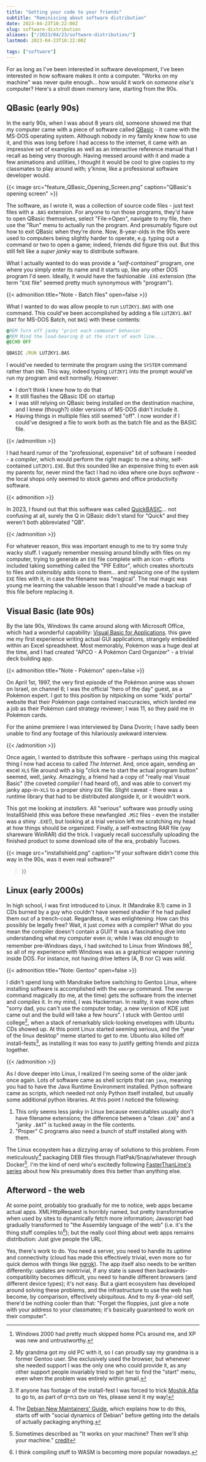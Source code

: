 ```yaml
---
title: "Getting your code to your friends"
subtitle: "Reminiscing about software distribution"
date: 2023-04-23T10:22:00Z
slug: software-distribution
aliases: ["/2023/04/23/software-distribution/"]
lastmod: 2023-04-23T10:22:00Z

tags: ["software"]
---
```


For as long as I've been interested in software development, I've been
interested in how software makes it onto a computer. "Works on my machine" was
never quite enough... how would it work on *someone else's* computer? Here's a
stroll down memory lane, starting from the 90s.

<!--more-->

## QBasic (early 90s)

In the early 90s, when I was about 8 years old, someone showed me that my
computer came with a piece of software called [QBasic][qbasic] - it came with
the MS-DOS operating system.  Although nobody in my family knew how to use it,
and this was long before I had access to the internet, it came with an
impressive set of examples as well as an interactive reference manual that I
recall as being very thorough. Having messed around with it and made a few
animations and utilities, I thought it would be cool to give copies to my
classmates to play around with; y'know, like a professional software developer would.

[qbasic]: https://archive.org/details/msdos_qbasic_megapack

{{< image src="feature_QBasic_Opening_Screen.png"
    caption="QBasic's opening screen" >}}

The software, as I wrote it, was a collection of source code files - just text
files with a `.BAS` extension. For anyone to run those programs, they'd have to
open QBasic themselves, select "File→Open", navigate to my file, then use the
"Run" menu to actually run the program. And presumably figure out how to exit
QBasic when they're done.  Now, 8-year-olds in the 90s were used to computers
being slightly harder to operate, e.g. typing out a command or two to open a
game; indeed, friends did figure this out.  But this still felt like a *super
janky* way to distribute software.

What I actually wanted to do was provide a *"self-contained"* program, one where
you simply enter its name and it starts up, like any other DOS program I'd seen.
Ideally, it would have the fashionable `.EXE` extension (the term "`EXE` file"
seemed pretty much synonymous with "program").

{{< admonition title="Note - Batch files" open=false >}}

What I wanted to do was allow people to run `LUTZKY1.BAS` with one command. This
could've been accomplished by adding a file `LUTZKY1.BAT` (`BAT` for MS-DOS
Batch, not `BAS`) with these contents:

```bat
@REM Turn off janky "print each command" behavior
@REM Mind the load-bearing @ at the start of each line...
@ECHO OFF

QBASIC /RUN LUTZKY1.BAS
```

I would've needed to terminate the program using the `SYSTEM` command rather
than `END`. This way, indeed typing `LUTZKY1` into the prompt would've run my
program and exit normally. However:

* I don't think I knew how to do that
* It still flashes the QBasic IDE on startup
* I was still relying on QBasic being installed on the destination machine, and
  I knew (though?) older versions of MS-DOS didn't include it.
* Having things in multiple files still seemed "off". I now wonder if I
  could've designed a file to work both as the batch file and as the BASIC file.

{{< /admonition >}}

I had heard rumor of the "professional, expensive" bit of software I needed - a
*compiler*, which would perform the right magic to me a shiny, self-contained
`LUTZKY1.EXE`. But this sounded like an expensive thing to even ask my parents
for, never mind the fact I had no idea where one *buys software* - the local
shops only seemed to stock games and office productivity software.

{{< admonition >}}

In 2023, I found out that this software was called [QuickBASIC][quickbasic]...
not confusing at all, surely the Q in QBasic didn't stand for "Quick" and they
weren't both abbreviated "QB".

[quickbasic]: https://en.wikipedia.org/wiki/QuickBASIC

{{< /admonition >}}

For whatever reason, this was important enough to me to try some truly wacky
stuff. I vaguely remember messing around blindly with files on my computer,
trying to generate an `EXE` file complete with an icon - efforts included taking
something called the "PIF Editor", which creates shortcuts to files and
ostensibly adds icons to them... and replacing one of the system `EXE` files
with it, in case the filename was "magical". The real magic was young me
learning the valuable lesson that I should've made a backup of this file before
replacing it.

## Visual Basic (late 90s)

By the late 90s, Windows 9x came around along with Microsoft Office, which had a
wonderful capability: [Visual Basic for Applications][vba]. this gave me my
first experience writing actual GUI applications, strangely embedded within an
Excel spreadsheet. Most memorably, Pokémon was a huge deal at the time, and I
had created "APCO - A Pokémon Card Organizer" - a trivial deck building app.

[vba]: https://en.wikipedia.org/wiki/Visual_Basic_for_Applications

{{< admonition title="Note - Pokémon" open=false >}}

On April 1st, 1997, the very first episode of the Pokémon anime was shown on
Israel, on channel 6; I was the official "hero of the day" guest, as a Pokémon
expert. I got to this position by nitpicking on some "kids' portal" website that
their Pokémon page contained inaccuracies, which landed me a job as their
Pokémon card strategy reviewer; I was 11, so they paid me in Pokémon cards.

<!-- cSpell: ignore Dvorin -->

For the anime premiere I was interviewed by Dana Dvorin; I have sadly been
unable to find any footage of this hilariously awkward interview.

{{< /admonition >}}

Once again, I wanted to distribute this software - perhaps using this magical
thing I now had access to called *The Internet*. And, once again, sending an
excel `XLS` file around with a big "click me to start the actual program button"
seemed, well, janky. Amazingly, a friend had a copy of "really real Visual
Basic" (the coveted *compiler* I had heard of), and was able to convert my janky
app-in-`XLS` to a proper shiny `EXE` file. Slight caveat - there was a runtime
library that had to be distributed alongside it, or it wouldn't work.

<!-- cSpell: ignore installshield -->

This got me looking at *installers*. All "serious" software was proudly using
InstallShield (this was before these newfangled `.MSI` files - even the
installer was a shiny `.EXE`!), but looking at a trial version left me
scratching my head at how things should be organized. Finally, a self-extracting
RAR file (yay shareware WinRAR) did the trick. I vaguely recall successfully
uploading the finished product to some download site of the era, probably
Tucows.

{{< image src="installshield.png"
    caption="If your software didn't come this way in the 90s, was it even real software?"
>}}

## Linux (early 2000s)

In high school, I was first introduced to Linux. It (Mandrake 8.1) came in 3 CDs
burned by a guy who couldn't have seemed shadier if he had pulled them out of a
trench-coat.  Regardless, it was enlightening: How can this possibly be legally
free? Wait, it just *comes* with a compiler? What do you mean the compiler
doesn't contain a GUI? It was a fascinating dive into understanding what my
computer even *is*; while I was old enough to remember pre-Windows days, I had
switched to Linux from Windows 98[^win2000], so all of my experience with
Windows was as a graphical wrapper running inside DOS. For instance, not having
drive letters (A, B nor C) was *wild*.

[^win2000]: Windows 2000 had pretty much skipped home PCs around me, and XP was new
and untrustworthy.

{{< admonition title="Note: Gentoo" open=false >}}

<!-- cSpell: word Hackerman -->

I didn't spend long with Mandrake before switching to Gentoo Linux, where
installing software is accomplished with the `emerge` command. The `emerge`
command magically (to me, at the time) gets the software from the internet and
*compiles* it. In my mind, I was Hackerman. In reality, it
was more often "sorry dad, you can't use the computer today, a new version of
KDE just came out and the build will take a few hours". I stuck with Gentoo
until college[^grandma], when a stack of remarkably slick-looking envelopes with
Ubuntu CDs showed up. At this point Linux started seeming serious, and the "year
of the linux desktop" meme started to get to me. Ubuntu also killed off
install-fests[^install-fests], as installing it was too easy to justify getting
friends and pizza together.

[^grandma]: My grandma got my old PC with it, so I can proudly say my grandma is
a former Gentoo user. She exclusively used the browser, but whenever she needed
support I was the only one who could provide it, as any other support people
invariably tried to get her to find the "start" menu, even when the problem was
entirely within gmail.

<!-- cSpell: ignore Moshik Afia פעם בחיים -->

[^install-fests]: If anyone has footage of the install-fest I was forced to
trick [Moshik Afia] to go to, as part of פעם בחיים on Yes, please send it my
way!

[Moshik Afia]: https://en.wikipedia.org/wiki/Moshik_Afia

{{< /admonition >}}

As I dove deeper into Linux, I realized I'm seeing some of the older jank once
again. Lots of software came as shell scripts that ran `java`, meaning you had
to have the Java Runtime Environment installed. Python software came as scripts,
which needed not only Python itself installed, but usually some additional
python libraries. At this point I noticed the following:

1. This only seems less janky in Linux because executables usually don't have
  filename extensions; the difference between a "clean `.EXE`" and a "janky
  `.BAT`" is tucked away in the file contents.
1. "Proper" C programs also need a bunch of stuff installed along with them.

The Linux ecosystem has a dizzying array of solutions to this problem. From
meticulously[^deb-guide] packaging DEB files through FlatPak/Snap/whatever
through Docker[^docker]. I'm the kind of nerd who's excitedly following
[FasterThanLime's series][fasterthanlime-nix] about how Nix presumably does this
better than anything else.

[fasterthanlime-nix]: https://fasterthanli.me/series/building-a-rust-service-with-nix

[^deb-guide]: The [Debian New Maintainers' Guide](https://www.debian.org/doc/manuals/maint-guide/), which explains how to do this, starts off with "social dynamics of Debian" before getting into the details of actually packaging anything.

[^docker]: Sometimes described as "It works on your machine? Then we'll ship your machine." [credit](https://www.reddit.com/r/ProgrammerHumor/comments/cw58z7/it_works_on_my_machine/)

## Afterword - the web

At some point, probably too gradually for me to notice, web apps became actual
apps. XMLHttpRequest is horribly named, but pretty transformative when used by
sites to dynamically fetch more information; Javascript had gradually
transformed to "the Assembly language of the web" (i.e. it's the thing stuff
compiles to[^wasm]); but the really cool thing about web apps remains
distribution: Just give people the URL.

[^wasm]: I think compiling stuff to WASM is becoming more popular nowadays.

Yes, there's work to do. You need a server, you need to handle its uptime and
connectivity (cloud has made this effectively trivial, even more so for quick
demos with things like [ngrok]). The app itself also needs to be written
differently: updates are nontrivial, if any state is saved then
backwards-compatibility becomes difficult, you need to handle different browsers
(and different device types); it's not easy. But a giant ecosystem has developed
around solving these problems, and the infrastructure to use the web has become,
by comparison, effectively ubiquitous. And to my 8-year-old self, there'd be
nothing cooler than that: "Forget the floppies, just give a note with your
address to your classmates; it's basically guaranteed to work on their
computer".

[ngrok]: https://ngrok.com
